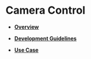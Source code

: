 # Camera Control<a name="EN-US_TOPIC_0000001157319429"></a>

-   **[Overview](overview-0.md)**  

-   **[Development Guidelines](development-guidelines.md)**  

-   **[Use Case](use-case.md)**  


